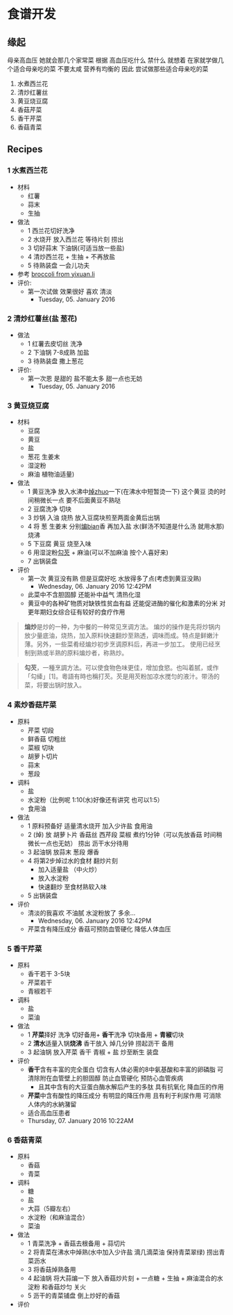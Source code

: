 # 食谱开发

## 缘起

母亲高血压 她就会那几个家常菜 
根据 高血压吃什么 禁什么 就想着 在家就学做几个适合母亲吃的菜 不要太咸 营养有均衡的 
因此 尝试做那些适合母亲吃的菜

1. 水煮西兰花
2. 清炒红薯丝
3. 黄豆烧豆腐
4. 香菇芹菜
5. 香干芹菜
6. 香菇青菜

## Recipes

### 1 水煮西兰花
- 材料
	- 红薯
	- 蒜末 
	- 生抽
- 做法
	- 1 西兰花切好洗净
	- 2 水烧开 放入西兰花 等待片刻 捞出
	- 3 切好蒜末 下油锅(可适当放一些盐)
	- 4 清炒西兰花 + 生抽 + 不再放盐
	- 5 待熟装盘 一会儿功夫
- 参考 [broccoli from yixuan.li](http://yixuan.li/yixuan/2015/12/15/broccoli/) 
- 评价: 
	- 第一次试做 效果很好 喜欢 清淡
		- Tuesday, 05. January 2016

### 2 清炒红薯丝(盐 葱花)
- 做法
	- 1 红薯去皮切丝 洗净
	- 2 下油锅 7-8成熟 加盐
	- 3 待熟装盘 撒上葱花
- 评价: 
	- 第一次恩 是甜的 盐不能太多 甜一点也无妨
		- Tuesday, 05. January 2016

### 3 黄豆烧豆腐
- 材料
	- 豆腐 
	- 黄豆 
	- 盐 
	- 葱花 生姜末 
	- 湿淀粉 
	- 麻油 植物油适量)
- 做法
	- 1 黄豆洗净 放入水沸中[焯zhuo](https://zh.wikipedia.org/wiki/%E7%84%AF)一下(在沸水中短暂烫一下) 这个黄豆 烫的时间稍微长一点 要不后面黄豆不熟哒
	- 2 豆腐洗净 切块
	- 3 炒锅 入油 烧热 放入豆腐块煎至两面金黄后出锅
	- 4 将 葱 生姜末 分别[煸bian](https://zh.wikipedia.org/wiki/%E7%85%B8)香 再加入盐 水(鲜汤不知道是什么汤 就用水那)烧沸
	- 5 下豆腐 黄豆 烧至入味 
	- 6 用湿淀粉[勾芡](https://zh.wikipedia.org/wiki/%E5%8B%BE%E8%8A%A1) + 麻油(可以不加麻油 按个人喜好来)
	- 7 出锅装盘
- 评价
	- 第一次 黄豆没有熟 但是豆腐好吃 水放得多了点(考虑到黄豆没熟)
		- Wednesday, 06. January 2016 12:42PM 
	- 此菜中不含胆固醇 还能补中益气 清热化湿
	- 黄豆中的各种矿物质对缺铁性贫血有益 还能促进酶的催化和激素的分米 对更年期妇女综合征有较好的食疗作用

> **煸炒**是炒的一种，为中餐的一种常见烹调方法。
> 煸炒的操作是先将炒锅内放少量底油，烧热，加入原料快速翻炒至熟透，调味而成。特点是鲜嫩汁薄。另外，一些菜肴经煸炒初步烹调原料后，再进一步加工。
> 使用已经烹制到熟或半熟的原料煸炒者，称熟炒。

> **勾芡**，一種烹調方法。可以使食物色味更佳，增加食慾。也叫着腻，或作「勾縴」[1]。粵語有時也稱打芡。芡是用芡粉加凉水搅匀的液汁。带汤的菜，将要出锅时放入。

### 4 素炒香菇芹菜

- 原料
	- 芹菜 切段
	- 鲜香菇 切粗丝
	- 菜椒 切块
	- 胡萝卜切片
	- 蒜末 
	- 葱段
- 调料
	- 盐
	- 水淀粉（比例呢 1:10(水)好像还有讲究 也可以1:5）
	- 食用油
- 做法
	- 1 原料预备好 适量清水烧开 加入少许盐 食用油
	- 2 (焯) 放 胡萝卜片  香菇丝 西芹段 菜椒 煮约1分钟（可以先放香菇 时间稍微长一点也无妨） 捞出 沥干水分待用 
	- 3 起油锅 放蒜末 葱段 爆香
	- 4 将第2步焯过水的食材 翻炒片刻 
		- 加入适量盐 （中火炒） 
		- 放入水淀粉 
		- 快速翻炒 至食材熟软入味 
	- 5 出锅装盘
- 评价
	- 清淡的我喜欢 不油腻 水淀粉放了 多余...
		- Wednesday, 06. January 2016 12:42PM 
	- 芹菜含有降压成分 香菇可预防血管硬化 降低人体血压

### 5 香干芹菜

- 原料
	- 香干若干 3-5块
	- 芹菜若干
	- 青椒若干
- 调料
	- 盐
	- 菜油
- 做法
	- 1 **芹菜**择好 洗净 切好备用+ **香干**洗净 切块备用 + **青椒**切块
	- 2 **清水**适量入锅**烧沸** 香干放入 焯几分钟 捞起沥干 备用
	- 3 起油锅 放入芹菜 香干 青椒 + 盐 炒至断生 装盘
- 评价
	- **香干**含有丰富的完全蛋白 切含有人体必需的8中氨基酸和丰富的卵磷脂 可清除附在血管壁上的胆固醇 防止血管硬化 预防心血管疾病 
		- 且其中含有的大豆蛋白酶水解后产生的多肽 具有抗氧化 降血压的作用
	- **芹菜**中含有酸性的降压成分 有明显的降压作用 且有利于利尿作用 可消除人体内的水納潴留 
	- 适合高血压患者
	- Thursday, 07. January 2016 10:22AM

### 6 香菇青菜

- 原料
	- 香菇
	- 青菜
- 调料
	- 糖
	- 盐
	- 大蒜（5瓣左右）
	- 水淀粉（和麻油混合）
	- 菜油
- 做法
	- 1 青菜洗净 + 香菇去根备用 + 蒜切片
	- 2 将青菜在沸水中焯熟(水中加入少许盐 滴几滴菜油 保持青菜翠绿) 捞出青菜沥水
	- 3 将香菇焯熟备用
	- 4 起油锅 将大蒜煸一下 放入香菇炒片刻 + 一点糖 + 生抽 + 麻油混合的水淀粉 和香菇炒匀 关火
	- 5 沥干的青菜铺盘 倒上炒好的香菇
- 评价
	

	
